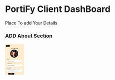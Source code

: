 # PortiFy Client DashBoard

Place To add Your Details

### ADD About Section

<img src="img1.png" height="100px" />
